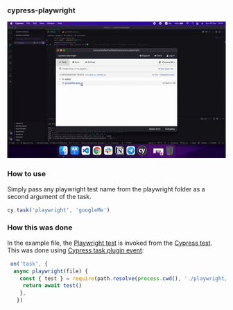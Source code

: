 ### cypress-playwright
![](assets/demo.gif)



### How to use
 Simply pass any playwright test name from the playwright folder as a second argument of the task.
```js
cy.task('playwright', 'googleMe')
```

### How this was done
In the example file, the [Playwright test](./playwright/googleMe.js) is invoked from the [Cypress test](./cypress/integration/safari/googleMe.spec.js). This was done using [Cypress task plugin event](https://docs.cypress.io/api/commands/task#Syntax):


```js
 on('task', {
  async playwright(file) {
    const { test } = require(path.resolve(process.cwd(), './playwright/', file))
     return await test()
    },
   })
```
